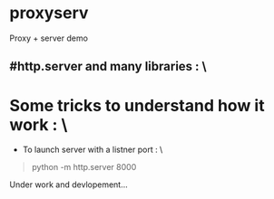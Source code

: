# proxyserv
Proxy + server demo

#http.server and many libraries : \
- 

# Some tricks to understand how it work : \
- To launch server with a listner port : \
> python -m http.server 8000


Under work and devlopement...
